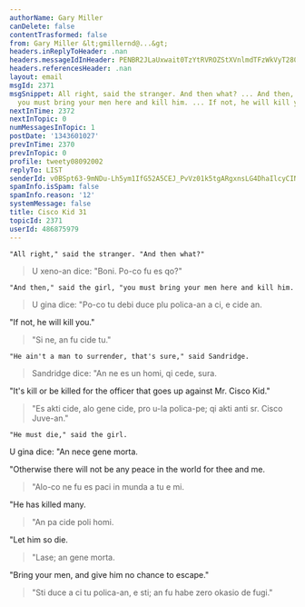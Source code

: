 ```yaml
---
authorName: Gary Miller
canDelete: false
contentTrasformed: false
from: Gary Miller &lt;gmillernd@...&gt;
headers.inReplyToHeader: .nan
headers.messageIdInHeader: PENBR2JLaUxwait0TzYtRVROZStXVnlmdTFzWkVyT280aDV1djNuemorQ2Rla01uY3grZ0BtYWlsLmdtYWlsLmNvbT4=
headers.referencesHeader: .nan
layout: email
msgId: 2371
msgSnippet: All right, said the stranger. And then what? ... And then, said the girl,
  you must bring your men here and kill him. ... If not, he will kill you. ...
nextInTime: 2372
nextInTopic: 0
numMessagesInTopic: 1
postDate: '1343601027'
prevInTime: 2370
prevInTopic: 0
profile: tweety08092002
replyTo: LIST
senderId: v0BSpt63-9mNDu-Lh5ym1IfG52A5CEJ_PvVz01k5tgARgxnsLG4DhaIlcyCINr_ZJynwk3ay5x3ArWSjoPoSRaK3BBLStFox
spamInfo.isSpam: false
spamInfo.reason: '12'
systemMessage: false
title: Cisco Kid 31
topicId: 2371
userId: 486875979
---
```


	"All right," said the stranger. "And then what?"
> U xeno-an dice: "Boni.  Po-co fu es qo?"

	"And then," said the girl, "you must bring your men here and kill him.
> U gina dice: "Po-co tu debi duce plu polica-an a ci, e cide an.

"If not, he will kill you."
> "Si ne, an fu cide tu."

	"He ain't a man to surrender, that's sure," said Sandridge.
> Sandridge dice: "An ne es un homi, qi cede, sura.

"It's kill or be killed for the officer that goes up against Mr. Cisco Kid."
> "Es akti cide, alo gene cide, pro u-la polica-pe; qi akti anti sr. Cisco Juve-an."

	"He must die," said the girl.
U gina dice: "An nece gene morta.

"Otherwise there will not be any peace in the world for thee and me.
> "Alo-co ne fu es paci in munda a tu e mi.

"He has killed many.
> "An pa cide poli homi.

"Let him so die.
> "Lase; an gene morta.

"Bring your men, and give him no chance to escape."
> "Sti duce a ci tu polica-an, e sti; an fu habe zero okasio de fugi."

